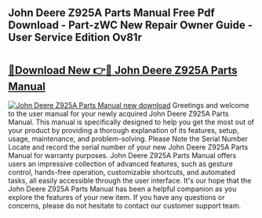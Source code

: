 ## John Deere Z925A Parts Manual Free Pdf Download - Part-zWC New Repair Owner Guide - User Service Edition Ov81r

# <h2><a href="http://bc92715.oget.top/?id=John+Deere+Z925A+Parts+Manual">🔗Download New 👉🔴 John Deere Z925A Parts Manual</a></h2>

[![John Deere Z925A Parts Manual new download](https://i.imgur.com/5g1atiW.png)](http://bc92715.oget.top/?id=John+Deere+Z925A+Parts+Manual)
Greetings and welcome to the user manual for your newly acquired John Deere Z925A Parts Manual. This manual is specifically designed to help you get the most out of your product by providing a thorough explanation of its features, setup, usage, maintenance, and problem-solving. Please Note the Serial Number Locate and record the serial number of your new John Deere Z925A Parts Manual for warranty purposes. John Deere Z925A Parts Manual offers users an impressive collection of advanced features, such as gesture control, hands-free operation, customizable shortcuts, and automated tasks, all easily accessible through the user interface. It's our hope that the John Deere Z925A Parts Manual has been a helpful companion as you explore the features of your new item. If you have any questions or concerns, please do not hesitate to contact our customer support team.
